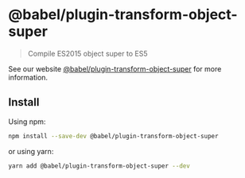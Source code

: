 # @babel/plugin-transform-object-super

> Compile ES2015 object super to ES5

See our website [@babel/plugin-transform-object-super](https://babeljs.io/docs/babel-plugin-transform-object-super) for more information.

## Install

Using npm:

```sh
npm install --save-dev @babel/plugin-transform-object-super
```

or using yarn:

```sh
yarn add @babel/plugin-transform-object-super --dev
```

